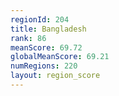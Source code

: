 ```yaml
---
regionId: 204
title: Bangladesh
rank: 86
meanScore: 69.72
globalMeanScore: 69.21
numRegions: 220
layout: region_score
---
```

